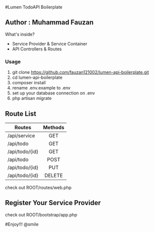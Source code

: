 #Lumen TodoAPI Boilerplate
## Author : Muhammad Fauzan

What's inside?

* Service Provider & Service Container
* API Controllers & Routes

### Usage

1. git clone https://github.com/fauzan121002/lumen-api-boilerplate.git
2. cd lumen-api-boilerplate
3. composer install
4. rename .env.example to .env
5. set up your database connection on .env
6. php artisan migrate

## Route List
| Routes        | Methods       |
| ------------- |:-------------:|
| /api/service  | GET           |
| /api/todo     | GET           |
| /api/todo/{id}| GET           |
| /api/todo     | POST          |
| /api/todo/{id}| PUT           |
| /api/todo/{id}| DELETE        |

check out ROOT/routes/web.php

## Register Your Service Provider

check out ROOT/bootstrap/app.php

#Enjoy!!! @smile
